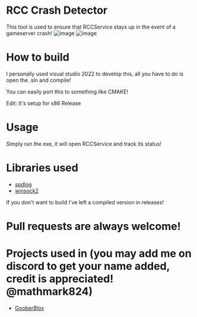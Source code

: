 # RCC Crash Detector
 This tool is used to ensure that RCCService stays up in the event of a gameserver crash!
![image](https://imgur.com/zFA4KUQ.png)
![image](https://imgur.com/wrZdyhW.png)

# How to build
I personally used visual studio 2022 to develop this, all you have to do is open the .sln and compile!

You can easily port this to something like CMAKE!

Edit: It's setup for x86 Release
# Usage
Simply run the exe, it will open RCCService and track its status!

# Libraries used

* [spdlog](https://github.com/gabime/spdlog)
* [winsock2](https://learn.microsoft.com/en-us/windows/win32/api/winsock2/)

If you don't want to build I've left a compiled version in releases!

# Pull requests are always welcome!

# Projects used in (you may add me on discord to get your name added, credit is appreciated! @mathmark824)

* [GooberBlox](https://goober.biz/register)


